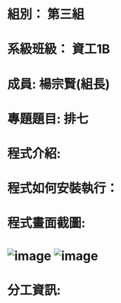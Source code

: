 # 組別： 第三組
# 系級班級： 資工1B
# 成員: 楊宗賢(組長)
# 專題題目: 排七
# 程式介紹:
## 
# 程式如何安裝執行：
# 程式畫面截圖:
# ![image](https://github.com/eric2054/final_project/assets/90565230/20d70eba-76bf-4f38-a119-2298f0363633) ![image](https://github.com/eric2054/final_project/assets/90565230/cd8d951c-54b1-4116-8d0c-00eb89e51ccc)
# 分工資訊:



